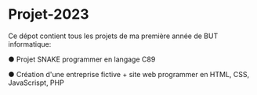 # Projet-2023
Ce dépot contient tous les projets de ma première année de BUT informatique: 




● Projet SNAKE programmer en langage C89

● Création d'une entreprise fictive + site web programmer en HTML, CSS, JavaScrispt, PHP
